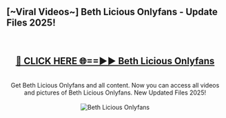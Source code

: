 <h2>[~Viral Videos~] Beth Licious Onlyfans - Update Files 2025!</h2>
<br>
<div align="center">
<h2><a href="https://betterlinks.top/A2PfLJ" rel="nofollow">🔴 CLICK HERE 🌐==►► Beth Licious Onlyfans</a></h2>
<br>
Get Beth Licious Onlyfans and all content. Now you can access all videos and pictures of Beth Licious Onlyfans. New Updated Files 2025!
<br>
<br>
<a href="https://betterlinks.top/A2PfLJ" rel="nofollow" data-target="animated-image.originalLink"><img src="https://i.ibb.co.com/WyWwxjT/player-gif2.gif" alt="Beth Licious Onlyfans" style="max-width: 100%; display: inline-block;" data-target="animated-image.originalImage"></a>
</div>
<br>
